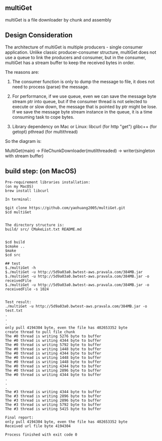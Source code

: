 ## multiGet
multiGet is a file downloader by chunk and assembly

## Design Consideration
The architecture of multiGet is multiple producers - single consumer application.
Unlike classic producer-consumer structure, multiGet does not use a queue to link
the producers and consumer, but in the consumer, multiGet has a stream buffer to
keep the received bytes in order.

The reasons are:
1. The consumer function is only to dump the message to file, it
   does not need to process (parse) the message.

2. For performance, if we use queue, even we can save the message byte stream
   ptr into queue, but if the consumer thread is not selected to execute or slow down,
   the message that is pointed by ptr might be lose. If we save the message byte stream instance
   in the queue, it is a time consuming task to cope bytes.

3. Library dependency on Mac or Linux:
       libcurl (for http "get")
       glibc++ (for getopt)
       pthread (for multithread)


So the diagram is:

 MultiGet(main) -> FileChunkDownloader(mutilthreaded) -> writer(singleton with stream buffer) 


## build step: (on MacOS)

```
Pre-requirement libraries installation:
(on my MacOS)
brew install libcurl

In terminal:

$git clone https://github.com/yaohuang2005/multiGet.git
$cd multiGet


The directory structure is:
build/ src/ CMakeList.txt README.md


$cd build
$cmake ..
$make
$cd src

## test
$./multiGet -h
$./multiGet -u http://5d9a03a0.bwtest-aws.pravala.com/384MB.jar
$./multiGet -u http://5d9a03a0.bwtest-aws.pravala.com/384MB.jar -o receivedFile
$./multiGet -u http://5d9a03a0.bwtest-aws.pravala.com/384MB.jar -o receivedFile -s 1024


Test result:
./multiGet -u http://5d9a03a0.bwtest-aws.pravala.com/384MB.jar -o test.txt
.
.
.
only pull 4194304 byte, even the file has 402653352 byte
create thread to pull file chunk
The #0 thread is writing 5276 byte to buffer
The #0 thread is writing 4344 byte to buffer
The #0 thread is writing 5792 byte to buffer
The #0 thread is writing 1448 byte to buffer
The #0 thread is writing 4344 byte to buffer
The #0 thread is writing 1448 byte to buffer
The #0 thread is writing 1448 byte to buffer
The #0 thread is writing 4344 byte to buffer
The #0 thread is writing 2896 byte to buffer
The #0 thread is writing 4344 byte to buffer
.
.
.
The #3 thread is writing 4344 byte to buffer
The #3 thread is writing 2896 byte to buffer
The #3 thread is writing 2896 byte to buffer
The #3 thread is writing 5792 byte to buffer
The #3 thread is writing 5415 byte to buffer

Final report:
only pull 4194304 byte, even the file has 402653352 byte
Received url file byte 4194304

Process finished with exit code 0


```
